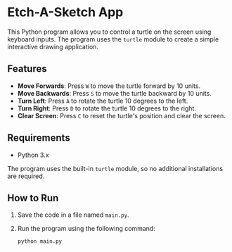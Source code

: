 # Etch-A-Sketch App

This Python program allows you to control a turtle on the screen using keyboard inputs. The program uses the `turtle` module to create a simple interactive drawing application.

## Features

- **Move Forwards**: Press `W` to move the turtle forward by 10 units.
- **Move Backwards**: Press `S` to move the turtle backward by 10 units.
- **Turn Left**: Press `A` to rotate the turtle 10 degrees to the left.
- **Turn Right**: Press `D` to rotate the turtle 10 degrees to the right.
- **Clear Screen**: Press `C` to reset the turtle's position and clear the screen.

## Requirements

- Python 3.x

The program uses the built-in `turtle` module, so no additional installations are required.

## How to Run

1. Save the code in a file named `main.py`.
2. Run the program using the following command:

   ```bash
   python main.py